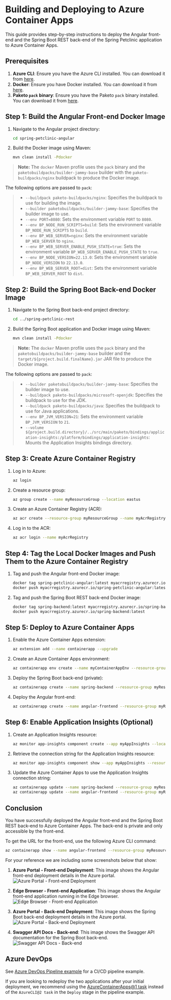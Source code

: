# Building and Deploying to Azure Container Apps

This guide provides step-by-step instructions to deploy the Angular front-end and the Spring Boot REST back-end of the Spring Petclinic application to Azure Container Apps.

## Prerequisites

1. **Azure CLI**: Ensure you have the Azure CLI installed. You can download it from [here](https://docs.microsoft.com/en-us/cli/azure/install-azure-cli).
2. **Docker**: Ensure you have Docker installed. You can download it from [here](https://docs.docker.com/get-docker/).
3. **Paketo `pack` binary**: Ensure you have the Paketo `pack` binary installed. You can download it from [here](https://buildpacks.io/docs/tools/pack/).

## Step 1: Build the Angular Front-end Docker Image

1. Navigate to the Angular project directory:
    ```bash
    cd spring-petclinic-angular
    ```

2. Build the Docker image using Maven:
    ```bash
    mvn clean install -Pdocker
    ```

> **Note:** The `docker` Maven profile uses the `pack` binary and the `paketobuildpacks/builder-jammy-base` builder with the `paketo-buildpacks/nginx` buildpack to produce the Docker image. 

The following options are passed to `pack`:
> - `--buildpack paketo-buildpacks/nginx`: Specifies the buildpack to use for building the image.
> - `--builder paketobuildpacks/builder-jammy-base`: Specifies the builder image to use.
> - `--env PORT=8080`: Sets the environment variable `PORT` to `8080`.
> - `--env BP_NODE_RUN_SCRIPTS=build`: Sets the environment variable `BP_NODE_RUN_SCRIPTS` to `build`.
> - `--env BP_WEB_SERVER=nginx`: Sets the environment variable `BP_WEB_SERVER` to `nginx`.
> - `--env BP_WEB_SERVER_ENABLE_PUSH_STATE=true`: Sets the environment variable `BP_WEB_SERVER_ENABLE_PUSH_STATE` to `true`.
> - `--env BP_NODE_VERSION=22.13.0`: Sets the environment variable `BP_NODE_VERSION` to `22.13.0`.
> - `--env BP_WEB_SERVER_ROOT=dist`: Sets the environment variable `BP_WEB_SERVER_ROOT` to `dist`.

## Step 2: Build the Spring Boot Back-end Docker Image

1. Navigate to the Spring Boot back-end project directory:
    ```bash
    cd ../spring-petclinic-rest
    ```

2. Build the Spring Boot application and Docker image using Maven:
    ```bash
    mvn clean install -Pdocker
    ```

> **Note:** The `docker` Maven profile uses the `pack` binary and the `paketobuildpacks/builder-jammy-base` builder and the `target/${project.build.finalName}.jar` JAR file to produce the Docker image. 

The following options are passed to `pack`:
> - `--builder paketobuildpacks/builder-jammy-base`: Specifies the builder image to use.
> - `--buildpack paketo-buildpacks/microsoft-openjdk`: Specifies the buildpack to use for the JDK.
> - `--buildpack paketo-buildpacks/java`: Specifies the buildpack to use for Java applications.
> - `--env BP_JVM_VERSION=21`: Sets the environment variable `BP_JVM_VERSION` to `21`.
> - `--volume ${project.build.directory}/../src/main/paketo/bindings/application-insights:/platform/bindings/application-insights`: Mounts the Application Insights bindings directory.

## Step 3: Create Azure Container Registry

1. Log in to Azure:
    ```bash
    az login
    ```

2. Create a resource group:
    ```bash
    az group create --name myResourceGroup --location eastus
    ```

3. Create an Azure Container Registry (ACR):
    ```bash
    az acr create --resource-group myResourceGroup --name myAcrRegistry --sku Basic
    ```

4. Log in to the ACR:
    ```bash
    az acr login --name myAcrRegistry
    ```

## Step 4: Tag the Local Docker Images and Push Them to the Azure Container Registry

1. Tag and push the Angular front-end Docker image:
    ```bash
    docker tag spring-petclinic-angular:latest myacrregistry.azurecr.io/spring-petclinic-angular:latest
    docker push myacrregistry.azurecr.io/spring-petclinic-angular:latest
    ```

2. Tag and push the Spring Boot REST back-end Docker image:
    ```bash
    docker tag spring-backend:latest myacrregistry.azurecr.io/spring-backend:latest
    docker push myacrregistry.azurecr.io/spring-backend:latest
    ```

## Step 5: Deploy to Azure Container Apps

1. Enable the Azure Container Apps extension:
    ```bash
    az extension add --name containerapp --upgrade
    ```

2. Create an Azure Container Apps environment:
    ```bash
    az containerapp env create --name myContainerAppEnv --resource-group myResourceGroup --location eastus
    ```

3. Deploy the Spring Boot back-end (private):
    ```bash
    az containerapp create --name spring-backend --resource-group myResourceGroup --environment myContainerAppEnv --image myacrregistry.azurecr.io/spring-backend:latest --target-port 8080 --ingress 'internal'
    ```

4. Deploy the Angular front-end:
    ```bash
    az containerapp create --name angular-frontend --resource-group myResourceGroup --environment myContainerAppEnv --image myacrregistry.azurecr.io/angular-frontend:latest --target-port 80 --ingress 'external' --env-vars REST_API_URL=http://spring-backend:8080/petclinic/api/
    ```

## Step 6: Enable Application Insights (Optional)

1. Create an Application Insights resource:
    ```bash
    az monitor app-insights component create --app myAppInsights --location eastus --resource-group myResourceGroup
    ```

2. Retrieve the connection string for the Application Insights resource:
    ```bash
    az monitor app-insights component show --app myAppInsights --resource-group myResourceGroup --query connectionString --output tsv
    ```

3. Update the Azure Container Apps to use the Application Insights connection string:
    ```bash
    az containerapp update --name spring-backend --resource-group myResourceGroup --environment myContainerAppEnv --env-vars APPLICATIONINSIGHTS_CONNECTION_STRING=<your_connection_string>
    az containerapp update --name angular-frontend --resource-group myResourceGroup --environment myContainerAppEnv --env-vars APPLICATIONINSIGHTS_CONNECTION_STRING=<your_connection_string>
    ```

## Conclusion

You have successfully deployed the Angular front-end and the Spring Boot REST back-end to Azure Container Apps. The back-end is private and only accessible by the front-end.

To get the URL for the front-end, use the following Azure CLI command:
```bash
az containerapp show --name angular-frontend --resource-group myResourceGroup --query properties.configuration.ingress.fqdn
```

For your reference we are including some screenshots below that show:

1. **Azure Portal - Front-end Deployment**: This image shows the Angular front-end deployment details in the Azure portal.
    ![Azure Portal - Front-end Deployment](images/azure-portal-frontend.png)

2. **Edge Browser - Front-end Application**: This image shows the Angular front-end application running in the Edge browser.
    ![Edge Browser - Front-end Application](images/edge-browser-frontend.png)

3. **Azure Portal - Back-end Deployment**: This image shows the Spring Boot back-end deployment details in the Azure portal.
    ![Azure Portal - Back-end Deployment](images/azure-portal-backend.png)

4. **Swagger API Docs - Back-end**: This image shows the Swagger API documentation for the Spring Boot back-end.
    ![Swagger API Docs - Back-end](images/swagger-api-backend.png)

## Azure DevOps

See [Azure DevOps Pipeline example](azure-pipelines-aca.yml) for a CI/CD pipeline example.

If you are looking to redeploy the two applications after your initial deployment, we recommend using the [AzureContainerApps@1 task](https://learn.microsoft.com/azure/container-apps/azure-pipelines#deploy-an-existing-container-image-to-container-apps) instead of the `AzureCLI@2 task` in the `Deploy` stage in the pipeline example.
